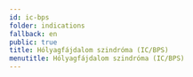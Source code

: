 ```yaml
---
id: ic-bps
folder: indications
fallback: en
public: true
title: Hólyagfájdalom szindróma (IC/BPS)
menutitle: Hólyagfájdalom szindróma (IC/BPS)
---
```

